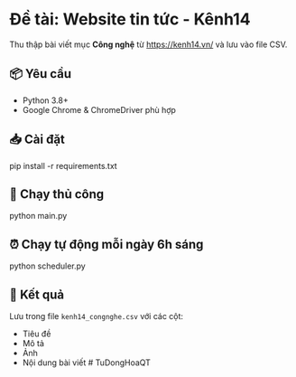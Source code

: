 # Đề tài: Website tin tức - Kênh14

Thu thập bài viết mục **Công nghệ** từ https://kenh14.vn/ và lưu vào file CSV.

## 📦 Yêu cầu

- Python 3.8+
- Google Chrome & ChromeDriver phù hợp

## 📥 Cài đặt

pip install -r requirements.txt

## 🚀 Chạy thủ công

python main.py

## ⏰ Chạy tự động mỗi ngày 6h sáng

python scheduler.py

## 📝 Kết quả

Lưu trong file `kenh14_congnghe.csv` với các cột:

- Tiêu đề
- Mô tả
- Ảnh
- Nội dung bài viết
#   T u D o n g H o a Q T 
 
 
